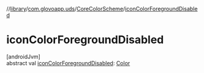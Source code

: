 //[library](../../../index.md)/[com.glovoapp.uds](../index.md)/[CoreColorScheme](index.md)/[iconColorForegroundDisabled](icon-color-foreground-disabled.md)

# iconColorForegroundDisabled

[androidJvm]\
abstract val [iconColorForegroundDisabled](icon-color-foreground-disabled.md): [Color](https://developer.android.com/reference/kotlin/androidx/compose/ui/graphics/Color.html)
